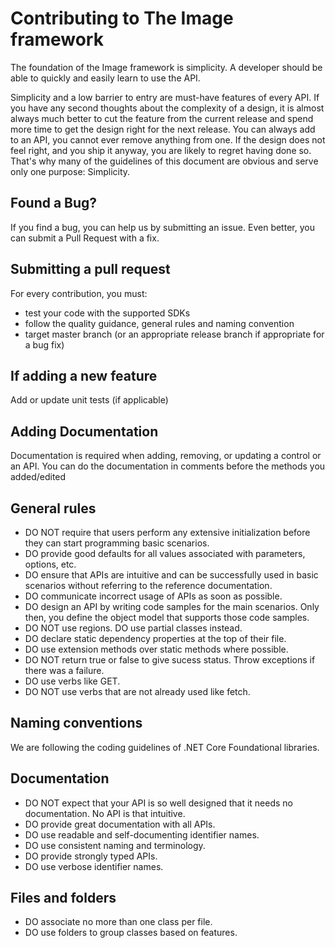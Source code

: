 # Contributing to The Image framework

The foundation of the Image framework is simplicity. A developer should be able to quickly and easily learn to use the API.

Simplicity and a low barrier to entry are must-have features of every API. If you have any second thoughts about the complexity of a design, it is almost always much better to cut the feature from the current release and spend more time to get the design right for the next release.
You can always add to an API, you cannot ever remove anything from one. If the design does not feel right, and you ship it anyway, you are likely to regret having done so.
That's why many of the guidelines of this document are obvious and serve only one purpose: Simplicity.

## Found a Bug?
If you find a bug, you can help us by submitting an issue. Even better, you can submit a Pull Request with a fix.

## Submitting a pull request

For every contribution, you must:
* test your code with the supported SDKs
* follow the quality guidance, general rules and naming convention
* target master branch (or an appropriate release branch if appropriate for a bug fix)

## If adding a new feature
Add or update unit tests (if applicable)

## Adding Documentation
Documentation is required when adding, removing, or updating a control or an API. You can do the documentation in comments before the methods you added/edited

## General rules

* DO NOT require that users perform any extensive initialization before they can start programming basic scenarios.
* DO provide good defaults for all values associated with parameters, options, etc.
* DO ensure that APIs are intuitive and can be successfully used in basic scenarios without referring to the reference documentation.
* DO communicate incorrect usage of APIs as soon as possible. 
* DO design an API by writing code samples for the main scenarios. Only then, you define the object model that supports those code samples.
* DO NOT use regions. DO use partial classes instead.
* DO declare static dependency properties at the top of their file.
* DO use extension methods over static methods where possible.
* DO NOT return true or false to give sucess status. Throw exceptions if there was a failure.
* DO use verbs like GET.
* DO NOT use verbs that are not already used like fetch.

## Naming conventions
We are following the coding guidelines of .NET Core Foundational libraries.

## Documentation

* DO NOT expect that your API is so well designed that it needs no documentation. No API is that intuitive.
* DO provide great documentation with all APIs.
* DO use readable and self-documenting identifier names.
* DO use consistent naming and terminology.
* DO provide strongly typed APIs.
* DO use verbose identifier names.

## Files and folders

* DO associate no more than one class per file.
* DO use folders to group classes based on features.
